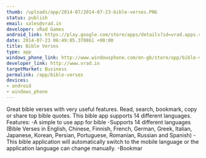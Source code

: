 ```yaml
--- 
thumb: /uploads/app/2014-07/2014-07-23-bible-verses.PNG
status: publish
email: sales@vrad.in
developer: vRad Games
android_link: https://play.google.com/store/apps/details?id=vrad.apps.vradbibleverses
date: 2014-07-23 06:49:05.370861 +00:00
title: Bible Verses
type: app
windows_phone_link: http://www.windowsphone.com/en-gb/store/app/bible-verses-free/0de7d2c8-ea52-44fc-9b7a-13379c82ff65
developer_link: http://www.vrad.in
targetMarket: Business
permalink: /app/bible-verses
devices: 
- android
- windows_phone
---
```


Great bible verses with very useful features. Read, search, bookmark, copy or share top bible quotes. This bible app supports 14 different languages.
Features:
-A simple to use app for bible
-Supports 14 different languages (Bible Verses in English, Chinese, Finnish, French, German, Greek, Italian, Japanese, Korean, Persian, Portuguese, Romanian, Russian and Spanish)
-This bible application will automatically switch to the mobile language or the application language can change manually.
-Bookmar
